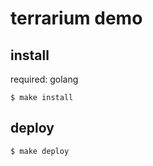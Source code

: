 # terrarium demo

## install

required: golang

```
$ make install
```

## deploy

```
$ make deploy
```
